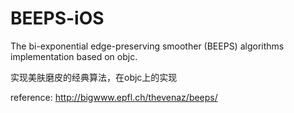 # BEEPS-iOS
The bi-exponential edge-preserving smoother (BEEPS) algorithms implementation based on objc.

实现美肤磨皮的经典算法，在objc上的实现

reference: http://bigwww.epfl.ch/thevenaz/beeps/

